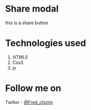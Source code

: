 # Share modal
this is a share button

# Technologies used
1. HTML5
2. Css3
3. js

# Follow me on
Twitter - [@Fred_chizim](https://www.twitter.com/Fred_chizim "Fred")
